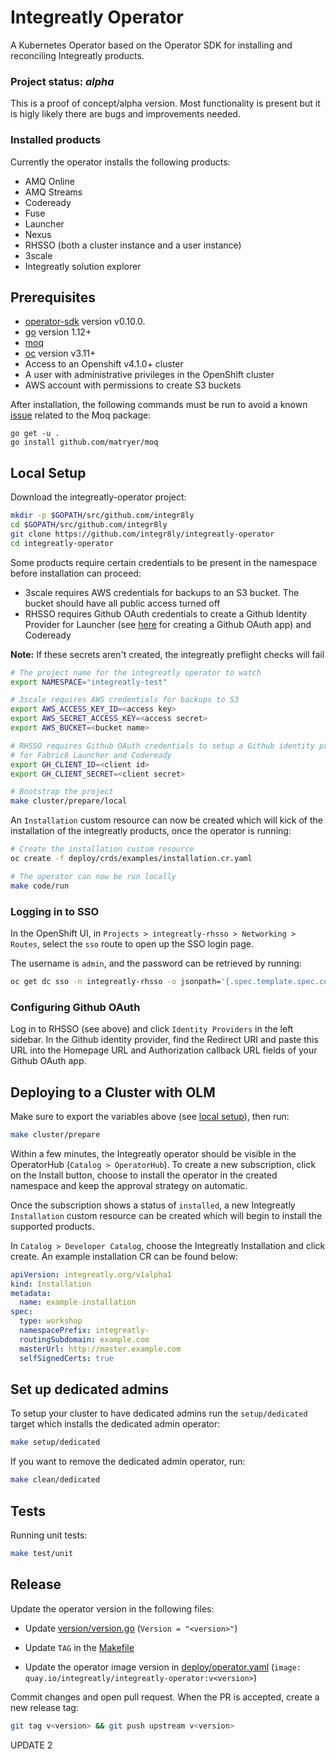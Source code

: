 # Integreatly Operator

A Kubernetes Operator based on the Operator SDK for installing and reconciling Integreatly products.

### Project status: _alpha_ 

This is a proof of concept/alpha version. Most functionality is present but it is higly likely there are bugs and improvements needed.

### Installed products
Currently the operator installs the following products:
- AMQ Online
- AMQ Streams
- Codeready
- Fuse
- Launcher
- Nexus
- RHSSO (both a cluster instance and a user instance)
- 3scale
- Integreatly solution explorer

## Prerequisites
- [operator-sdk](https://github.com/operator-framework/operator-sdk) version v0.10.0.
- [go](https://golang.org/dl/) version 1.12+
- [moq](https://github.com/matryer/moq)
- [oc](https://docs.okd.io/3.11/cli_reference/get_started_cli.html#cli-reference-get-started-cli) version v3.11+
- Access to an Openshift v4.1.0+ cluster
- A user with administrative privileges in the OpenShift cluster
- AWS account with permissions to create S3 buckets

After installation, the following commands must be run to avoid a known [issue](https://github.com/matryer/moq/issues/98) related to the Moq package:
```
go get -u .
go install github.com/matryer/moq
```

## Local Setup

Download the integreatly-operator project:
```sh
mkdir -p $GOPATH/src/github.com/integr8ly
cd $GOPATH/src/github.com/integr8ly
git clone https://github.com/integr8ly/integreatly-operator
cd integreatly-operator
```

Some products require certain credentials to be present in the namespace before installation can proceed: 
* 3scale requires AWS credentials for backups to an S3 bucket. The bucket should have all public access turned off
* RHSSO requires Github OAuth credentials to create a Github Identity Provider for Launcher (see [here](https://github.com/integr8ly/installation/#51-create-github-oauth-to-enable-github-authorization-for-launcher) for creating a Github OAuth app) and Codeready

**Note:** If these secrets aren't created, the integreatly preflight checks will fail

```sh
# The project name for the integreatly operator to watch 
export NAMESPACE="integreatly-test"

# 3scale requires AWS credentials for backups to S3
export AWS_ACCESS_KEY_ID=<access key>
export AWS_SECRET_ACCESS_KEY=<access secret>
export AWS_BUCKET=<bucket name>

# RHSSO requires Github OAuth credentials to setup a Github identity provider
# for Fabric8 Launcher and Codeready
export GH_CLIENT_ID=<client id>
export GH_CLIENT_SECRET=<client secret>

# Bootstrap the project
make cluster/prepare/local
```

An `Installation` custom resource can now be created which will kick of the installation of the integreatly products, once the operator is running:
```sh
# Create the installation custom resource
oc create -f deploy/crds/examples/installation.cr.yaml

# The operator can now be run locally
make code/run
```

### Logging in to SSO 

In the OpenShift UI, in `Projects > integreatly-rhsso > Networking > Routes`, select the `sso` route to open up the SSO login page.

The username is `admin`, and the password can be retrieved by running:
```sh
oc get dc sso -n integreatly-rhsso -o jsonpath='{.spec.template.spec.containers[0].env[?(@.name=="SSO_ADMIN_PASSWORD")].value}'
```

### Configuring Github OAuth
Log in to RHSSO (see above) and click `Identity Providers` in the left sidebar. In the Github identity provider, find the Redirect URI and paste this URL into the Homepage URL and Authorization callback URL fields of your Github OAuth app. 

## Deploying to a Cluster with OLM
Make sure to export the variables above (see [local setup](#local-setup)), then run:

```sh
make cluster/prepare
```

Within a few minutes, the Integreatly operator should be visible in the OperatorHub (`Catalog > OperatorHub`). To create a new subscription, click on the Install button, choose to install the operator in the created namespace and keep the approval strategy on automatic.

Once the subscription shows a status of `installed`, a new Integreatly `Installation` custom resource can be created which will begin to install the supported products.

In `Catalog > Developer Catalog`, choose the Integreatly Installation and click create. An example installation CR can be found below:

```yml
apiVersion: integreatly.org/v1alpha1
kind: Installation
metadata:
  name: example-installation
spec:
  type: workshop
  namespacePrefix: integreatly-
  routingSubdomain: example.com
  masterUrl: http://master.example.com
  selfSignedCerts: true
```

## Set up dedicated admins 

To setup your cluster to have dedicated admins run the `setup/dedicated` target which installs the dedicated admin operator:
```sh
make setup/dedicated
```

If you want to remove the dedicated admin operator, run:
```sh
make clean/dedicated
```

## Tests

Running unit tests:
```sh
make test/unit
```

## Release

Update the operator version in the following files:

* Update [version/version.go](version/version.go) (`Version = "<version>"`)

* Update `TAG` in the [Makefile](Makefile) 

* Update the operator image version in [deploy/operator.yaml](deploy/operator.yaml)
(`image: quay.io/integreatly/integreatly-operator:v<version>`)


Commit changes and open pull request. When the PR is accepted, create a new release tag:

```sh
git tag v<version> && git push upstream v<version>
```


UPDATE 2
